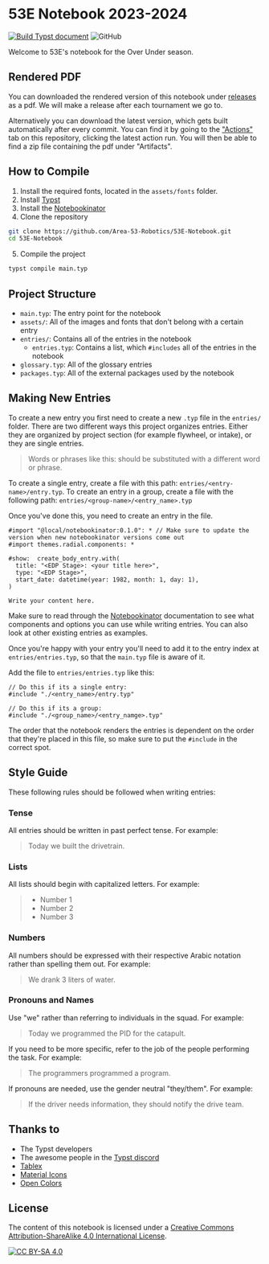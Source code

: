 # 53E Notebook 2023-2024

[![Build Typst document](https://github.com/Area-53-Robotics/53E-Notebook/actions/workflows/build.yml/badge.svg)](https://github.com/Area-53-Robotics/53E-Notebook/actions/workflows/build.yml)
![GitHub](https://img.shields.io/github/license/Area-53-Robotics/53E-notebook)


Welcome to 53E's notebook for the Over Under season.

## Rendered PDF

You can downloaded the rendered version of this notebook under [releases](https://github.com/Area-53-Robotics/53E-Notebook/releases) as a pdf. We will make a release after each tournament we go to.

Alternatively you can download the latest version, which gets built automatically after every commit. You can find it by going to the ["Actions"](https://github.com/Area-53-Robotics/53E-Notebook/actions) tab on this repository, clicking the latest action run. You will then be able to find a zip file containing the pdf under "Artifacts".

## How to Compile

1. Install the required fonts, located in the `assets/fonts` folder.
2. Install [Typst](https://github.com/typst/typst#installation)
3. Install the [Notebookinator](https://github.com/BattleCh1cken/notebookinator)
4. Clone the repository
```sh
git clone https://github.com/Area-53-Robotics/53E-Notebook.git
cd 53E-Notebook
```
5. Compile the project
```sh
typst compile main.typ
```
## Project Structure

- `main.typ`: The entry point for the notebook
- `assets/`: All of the images and fonts that don't belong with a  certain entry
- `entries/`: Contains all of the entries in the notebook
    - `entries.typ`: Contains a list, which `#includes` all of the entries in the notebook
- `glossary.typ`: All of the glossary entries
- `packages.typ`: All of the external packages used by the notebook

## Making New Entries

To create a new entry you first need to create a new `.typ` file in the `entries/` folder. There are two different ways this project organizes entries. Either they are organized by project section (for example flywheel, or intake), or they are single entries.

> Words or phrases like this: <word here> should be substituted with a different word or phrase.

To create a single entry, create a file with this path: `entries/<entry-name>/entry.typ`.
To create an entry in a group, create a file with the following path: `entries/<group-name>/<entry_name>.typ`

Once you've done this, you need to create an entry in the file.

```typ
#import "@local/notebookinator:0.1.0": * // Make sure to update the version when new notebookinator versions come out
#import themes.radial.components: *

#show:  create_body_entry.with(
  title: "<EDP Stage>: <your title here>",
  type: "<EDP Stage>",
  start_date: datetime(year: 1982, month: 1, day: 1),
)

Write your content here.
```

Make sure to read through the [Notebookinator](https://github.com/BattleCh1cken/notebookinator) documentation to see what components and options you can use while writing entries. You can also look at other existing entries as examples.

Once you're happy with your entry you'll need to add it to the entry index at `entries/entries.typ`, so that the `main.typ` file is aware of it. 

Add the file to `entries/entries.typ` like this:

```typ
// Do this if its a single entry:
#include "./<entry_name>/entry.typ"

// Do this if its a group:
#include "./<group_name>/<entry_namge>.typ"
```

The order that the notebook renders the entries is dependent on the order that they're placed in this file, so make sure to put the `#include` in the correct spot.

## Style Guide

These following rules should be followed when writing entries:

### Tense
All entries should be written in past perfect tense. For example:

> Today we built the drivetrain.

### Lists

All lists should begin with capitalized letters. For example:

> - Number 1
> - Number 2
> - Number 3

### Numbers 

All numbers should be expressed with their respective Arabic notation rather than spelling them out. For example:

> We drank 3 liters of water.

### Pronouns and Names

Use "we" rather than referring to individuals in the squad. For example:

> Today we programmed the PID for the catapult.

If you need to be more specific, refer to the job of the people performing the task. For example:

> The programmers programmed a program.

If pronouns are needed, use the gender neutral "they/them". For example:

> If the driver needs information, they should notify the drive team.

## Thanks to

- The Typst developers
- The awesome people in the [Typst discord](https://discord.gg/2uDybryKPe)
- [Tablex](https://github.com/PgBiel/typst-tablex/)
- [Material Icons](https://fonts.google.com/icons)
- [Open Colors](https://yeun.github.io/open-color/)


## License

The content of this notebook is licensed under a [Creative Commons Attribution-ShareAlike 4.0 International License][cc-by-sa].

[![CC BY-SA 4.0][cc-by-sa-image]][cc-by-sa]

[cc-by-sa]: http://creativecommons.org/licenses/by-sa/4.0/
[cc-by-sa-image]: https://licensebuttons.net/l/by-sa/4.0/88x31.png

